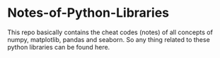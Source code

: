 # Notes-of-Python-Libraries
This repo basically contains the cheat codes (notes) of all concepts of numpy, matplotlib, pandas and seaborn. So any thing related to these python libraries can be found here.
